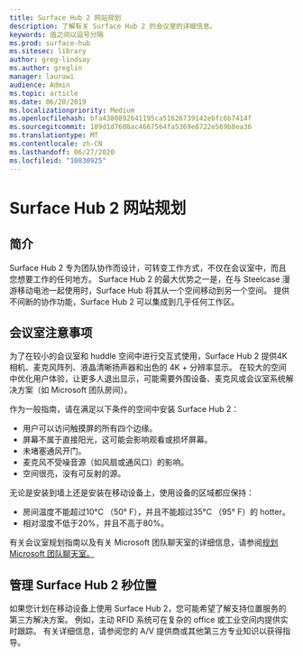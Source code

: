 ```yaml
---
title: Surface Hub 2 网站规划
description: 了解有关 Surface Hub 2 的会议室的详细信息。
keywords: 值之间以逗号分隔
ms.prod: surface-hub
ms.sitesec: library
author: greg-lindsay
ms.author: greglin
manager: laurawi
audience: Admin
ms.topic: article
ms.date: 06/20/2019
ms.localizationpriority: Medium
ms.openlocfilehash: bfa4380892641195ca51626739142ebfc6b7414f
ms.sourcegitcommit: 109d1d7608ac4667564fa5369e8722e569b8ea36
ms.translationtype: MT
ms.contentlocale: zh-CN
ms.lasthandoff: 06/27/2020
ms.locfileid: "10830925"
---
```

# Surface Hub 2 网站规划

##  <a name="introduction"></a>简介

Surface Hub 2 专为团队协作而设计，可转变工作方式，不仅在会议室中，而且您想要工作的任何地方。 Surface Hub 2 的最大优势之一是，在与 Steelcase 漫游移动电池一起使用时，Surface Hub 将其从一个空间移动到另一个空间。 提供不间断的协作功能，Surface Hub 2 可以集成到几乎任何工作区。

##  <a name="room-considerations"></a>会议室注意事项

为了在较小的会议室和 huddle 空间中进行交互式使用，Surface Hub 2 提供4K 相机、麦克风阵列、液晶清晰扬声器和出色的 4K + 分辨率显示。 在较大的空间中优化用户体验，让更多人退出显示，可能需要外围设备、麦克风或会议室系统解决方案（如 Microsoft 团队房间）。

作为一般指南，请在满足以下条件的空间中安装 Surface Hub 2：

- 用户可以访问触摸屏的所有四个边缘。
- 屏幕不属于直接阳光，这可能会影响观看或损坏屏幕。
- 未堵塞通风开门。
- 麦克风不受噪音源（如风扇或通风口）的影响。
- 空间很亮，没有可反射的源。

无论是安装到墙上还是安装在移动设备上，使用设备的区域都应保持：

- 房间温度不能超过10°C （50° F），并且不能超过35°C （95° F）的 hotter。
- 相对湿度不低于20%，并且不高于80%。

有关会议室规划指南以及有关 Microsoft 团队聊天室的详细信息，请参阅[规划 Microsoft 团队聊天室。](https://docs.microsoft.com/MicrosoftTeams/room-systems/skype-room-systems-v2-0)

##  <a name="managing-surface-hub-2s-location"></a>管理 Surface Hub 2 秒位置

如果您计划在移动设备上使用 Surface Hub 2，您可能希望了解支持位置服务的第三方解决方案。 例如，主动 RFID 系统可在复杂的 office 或工业空间内提供实时跟踪。 有关详细信息，请参阅您的 A/V 提供商或其他第三方专业知识以获得指导。
